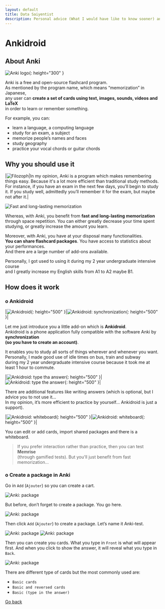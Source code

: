 ```yaml
---
layout: default
title: Data Saiyentist
description: Personal advice (What I would have like to know sooner) and cultural advice
---
```


# Ankidroid

## About Anki

![Anki logo](src/anki.png){: height="300" }

Anki is a free and open-source flashcard program.  
As mentioned by the program name, which means “memorization” in Japanese,  
any user can **create a set of cards using text, images, sounds, videos and LaTeX**  
in order to learn or remember something.

For example, you can:
* learn a language, a computing language
* study for an exam, a subject
* memorize people’s names and faces
* study geography
* practice your vocal chords or guitar chords

## Why you should use it

|![Filozoph](src/basic.jpg)|In my opinion, Anki is a program which makes remembering things easy. Because it's a lot more efficient than traditional study methods. For instance, if you have an exam in the next few days, you’ll begin to study it. If you study well, admittedly you’ll remember it for the exam, but maybe not after it.|

![Fast and long-lasting memorization](src/longlasting.jpg)

Whereas, with Anki, you benefit from **fast and long-lasting memorization** through space repetition. You can either greatly decrease your time spent studying, or greatly increase the amount you learn.

Moreover, with Anki, you have at your disposal many functionalities.  
**You can share flashcard packages**. You have access to statistics about your performances.  
And there are a large number of add-ons available.

Personally, I got used to using it during my 2 year undergraduate intensive course  
and I greatly increase my English skills from A1 to A2 maybe B1.

## How does it work

### o Ankidroid

|![Ankidroid](src/ankidroid.png){: height="500" }|![Ankidroid: synchronization](src/home.jpg){: height="500" }|

Let me just introduce you a little add-on which is **Ankidroid**.  
Ankidroid is a phone application fully compatible with the software Anki by **synchronization**  
**(so you have to create an account)**.

It enables you to study all sorts of things wherever and whenever you want.  
Personally, I made good use of idle times on bus, train and subway  
during my 2 year undergraduate intensive course because it took me at least 1 hour to commute.

|![Ankidroid: type tha answer](src/type1.jpg){: height="500" }|![Ankidroid: type the answer](src/type2.jpg){: height="500" }|

There are additional features like writing answers (which is optional, but I advice you to not use it…  
In my opinion, it’s more efficient to practice by yourself… Ankidroid is just a support).

|![Ankidroid: whiteboard](src/write1.jpg){: height="500" }|![Ankidroid: whiteboard](src/write2.jpg){: height="500" }|

You can edit or add cards, import shared packages and there is a whiteboard.

> If you prefer interaction rather than practice, then you can test **Memrise**  
> (through gamified tests). But you'll just benefit from fast memorization...

### o Create a package in Anki

Go in `Add` (``Ajouter``) so you can create a cart.

![Anki: package](src/package.png)

But before, don’t forget to create a package.
You go here.

![Anki: package](src/package2.png)

Then click `Add` (``Ajouter``) to create a package.
Let’s name it Anki-test.

![Anki: package](src/package3.png)
![Anki: package](src/package4.png)

Then you can create you cards.
What you type in `Front` is what will appear first. And when you click to show the answer, it will reveal what you type in `Back`.

![Anki: package](src/package5.png)

There are different type of cards but the most commonly used are:
* `Basic cards`
* `Basic and reversed cards`
* `Basic (type in the answer)`

[Go back](../..)